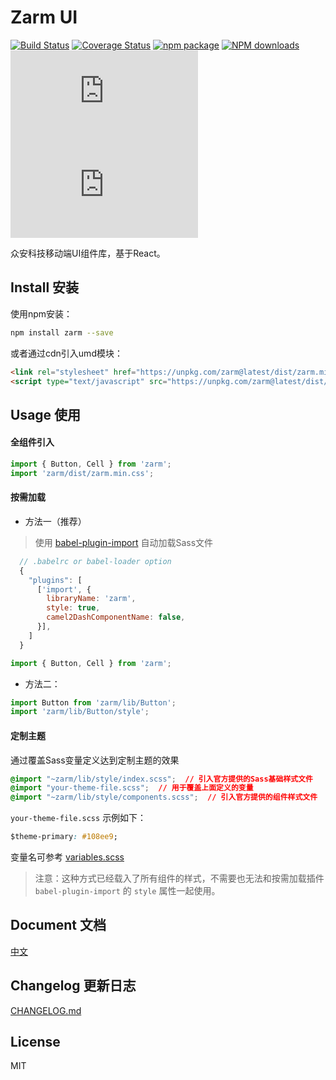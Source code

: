 # Zarm UI
  [![Build Status](https://www.travis-ci.org/ZhonganTechENG/zarm.svg?branch=master)](https://www.travis-ci.org/ZhonganTechENG/zarm)
  [![Coverage Status](https://img.shields.io/coveralls/ZhonganTechENG/zarm/master.svg)](https://coveralls.io/github/ZhonganTechENG/zarm?branch=master) 
  [![npm package](https://img.shields.io/npm/v/zarm.svg)](https://www.npmjs.org/package/zarm)
  [![NPM downloads](http://img.shields.io/npm/dm/zarm.svg)](https://npmjs.org/package/zarm) 
  ![JS gzip size](http://img.badgesize.io/https://unpkg.com/zarm@latest/dist/zarm.min.js?compression=gzip&label=gzip%20size:%20JS)
  ![CSS gzip size](http://img.badgesize.io/https://unpkg.com/zarm@latest/dist/zarm.min.css?compression=gzip&label=gzip%20size:%20CSS)

  众安科技移动端UI组件库，基于React。

## Install 安装

使用npm安装：
```bash
npm install zarm --save
```

或者通过cdn引入umd模块：
```html
<link rel="stylesheet" href="https://unpkg.com/zarm@latest/dist/zarm.min.css">
<script type="text/javascript" src="https://unpkg.com/zarm@latest/dist/zarm.min.js"></script>
```

## Usage 使用

#### 全组件引入

```js
import { Button, Cell } from 'zarm';
import 'zarm/dist/zarm.min.css';
```

#### 按需加载

* 方法一（推荐）

> 使用 [babel-plugin-import](https://github.com/ant-design/babel-plugin-import) 自动加载Sass文件

```js
  // .babelrc or babel-loader option
  {
    "plugins": [
      ['import', {
        libraryName: 'zarm',
        style: true,
        camel2DashComponentName: false,
      }],
    ]
  }
```
```js
import { Button, Cell } from 'zarm';
```

* 方法二：

```js
import Button from 'zarm/lib/Button';
import 'zarm/lib/Button/style';
```

#### 定制主题

通过覆盖Sass变量定义达到定制主题的效果

```css
@import "~zarm/lib/style/index.scss";  // 引入官方提供的Sass基础样式文件
@import "your-theme-file.scss";  // 用于覆盖上面定义的变量
@import "~zarm/lib/style/components.scss";  // 引入官方提供的组件样式文件
```

`your-theme-file.scss` 示例如下：

```css
$theme-primary: #108ee9;
```
变量名可参考 [variables.scss](https://github.com/ZhonganTechENG/zarm/blob/master/components/style/variables.scss)

> 注意：这种方式已经载入了所有组件的样式，不需要也无法和按需加载插件 `babel-plugin-import` 的 `style` 属性一起使用。


## Document 文档
[中文](https://github.com/ZhonganTechENG/zarm/blob/master/docs/zh-cn/SUMMARY.md)

## Changelog 更新日志
[CHANGELOG.md](https://github.com/ZhonganTechENG/zarm/blob/master/CHANGELOG.md)

## License
MIT
